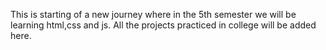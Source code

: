This is starting of a new journey where in the 5th semester we will be learning html,css and js. All the projects practiced in college will be added here.
